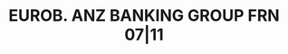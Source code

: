 ---
layout: asset
title: EUROB. ANZ BANKING GROUP FRN 07|11                          
isin: XS0261469505
---